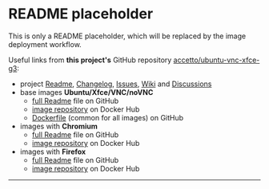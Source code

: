 # README placeholder

This is only a README placeholder, which will be replaced by the image deployment workflow.

Useful links from **this project's** GitHub repository [accetto/ubuntu-vnc-xfce-g3][this-home]:

- project [Readme][this-readme], [Changelog][this-changelog], [Issues][this-issues], [Wiki][this-wiki] and [Discussions][this-discussions]
- base images **Ubuntu/Xfce/VNC/noVNC**
  - [full Readme][this-readme-image-base] file on GitHub
  - [image repository][this-dockerhub-image-base] on Docker Hub
  - [Dockerfile][this-dockerfile] (common for all images) on GitHub
- images with **Chromium**
  - [full Readme][this-readme-image-chromium] file on GitHub
  - [image repository][this-dockerhub-image-chromium] on Docker Hub
- images with **Firefox**
  - [full Readme][this-readme-image-firefox] file on GitHub
  - [image repository][this-dockerhub-image-firefox] on Docker Hub

***

[this-changelog]: https://github.com/accetto/ubuntu-vnc-xfce-g3/blob/master/CHANGELOG.md
[this-discussions]: https://github.com/accetto/ubuntu-vnc-xfce-g3/discussions
[this-dockerfile]: https://github.com/accetto/ubuntu-vnc-xfce-g3/blob/master/docker/Dockerfile.xfce

[this-home]: https://github.com/accetto/ubuntu-vnc-xfce-g3
[this-issues]: https://github.com/accetto/ubuntu-vnc-xfce-g3/issues
[this-readme]: https://github.com/accetto/ubuntu-vnc-xfce-g3/blob/master/README.md
[this-wiki]: https://github.com/accetto/ubuntu-vnc-xfce-g3/wiki

[this-dockerhub-image-base]: https://hub.docker.com/r/accetto/ubuntu-vnc-xfce-g3
[this-readme-image-base]: https://github.com/accetto/ubuntu-vnc-xfce-g3/blob/master/docker/xfce/README.md

[this-dockerhub-image-chromium]: https://hub.docker.com/r/accetto/ubuntu-vnc-xfce-chromium-g3
[this-readme-image-chromium]: https://github.com/accetto/ubuntu-vnc-xfce-g3/blob/master/docker/xfce-chromium/README.md

[this-dockerhub-image-firefox]: https://hub.docker.com/r/accetto/ubuntu-vnc-xfce-firefox-g3
[this-readme-image-firefox]: https://github.com/accetto/ubuntu-vnc-xfce-g3/blob/master/docker/xfce-firefox/README.md
